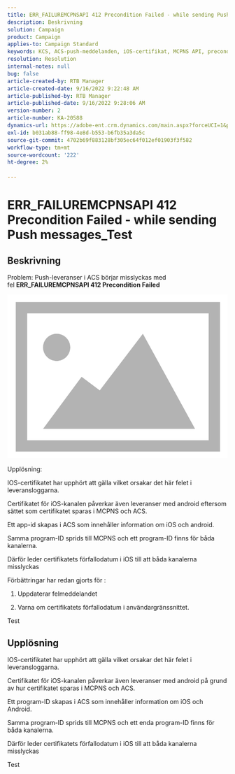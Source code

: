 ```yaml
---
title: ERR_FAILUREMCPNSAPI 412 Precondition Failed - while sending Push messages_Test
description: Beskrivning
solution: Campaign
product: Campaign
applies-to: Campaign Standard
keywords: KCS, ACS-push-meddelanden, iOS-certifikat, MCPNS API, precondition misslyckades
resolution: Resolution
internal-notes: null
bug: false
article-created-by: RTB Manager
article-created-date: 9/16/2022 9:22:48 AM
article-published-by: RTB Manager
article-published-date: 9/16/2022 9:28:06 AM
version-number: 2
article-number: KA-20588
dynamics-url: https://adobe-ent.crm.dynamics.com/main.aspx?forceUCI=1&pagetype=entityrecord&etn=knowledgearticle&id=c07f1620-a135-ed11-9db1-00224808679b
exl-id: b031ab88-ff98-4e8d-b553-b6fb35a3da5c
source-git-commit: 4702b69f883128bf305ec64f012ef01903f3f582
workflow-type: tm+mt
source-wordcount: '222'
ht-degree: 2%

---
```


# ERR_FAILUREMCPNSAPI 412 Precondition Failed - while sending Push messages_Test

## Beskrivning


Problem: Push-leveranser i ACS börjar misslyckas med fel <b>ERR_FAILUREMCPNSAPI 412 Precondition Failed </b>

![](assets/___0cbe6fd2-a135-ed11-9db1-00224808679b___.png)



Upplösning:

IOS-certifikatet har upphört att gälla vilket orsakar det här felet i leveransloggarna.

Certifikatet för iOS-kanalen påverkar även leveranser med android eftersom sättet som certifikatet sparas i MCPNS och ACS.

Ett app-id skapas i ACS som innehåller information om iOS och android.

Samma program-ID sprids till MCPNS och ett program-ID finns för båda kanalerna.

Därför leder certifikatets förfallodatum i iOS till att båda kanalerna misslyckas



Förbättringar har redan gjorts för :

1. Uppdaterar felmeddelandet

2. Varna om certifikatets förfallodatum i användargränssnittet.





Test


## Upplösning


IOS-certifikatet har upphört att gälla vilket orsakar det här felet i leveransloggarna.

Certifikatet för iOS-kanalen påverkar även leveranser med android på grund av hur certifikatet sparas i MCPNS och ACS.

Ett program-ID skapas i ACS som innehåller information om iOS och Android.

Samma program-ID sprids till MCPNS och ett enda program-ID finns för båda kanalerna.

Därför leder certifikatets förfallodatum i iOS till att båda kanalerna misslyckas





Test
